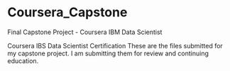 # Coursera_Capstone
Final Capstone Project - Coursera IBM Data Scientist

Coursera IBS Data Scientist Certification 
These are the files submitted for my capstone project.  I am submitting them for review and continuing education.
